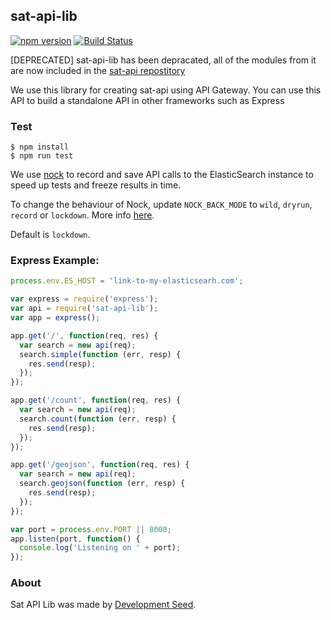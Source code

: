 ## sat-api-lib

[![npm version](https://badge.fury.io/js/sat-api-lib.svg)](http://badge.fury.io/js/sat-api-lib)
[![Build Status](https://travis-ci.org/sat-utils/sat-api-lib.svg?branch=master)](https://travis-ci.org/sat-utils/sat-api-lib)

[DEPRECATED] sat-api-lib has been depracated, all of the modules from it are now included in the [sat-api repostitory](https://github.com/sat-utils/sat-api)


We use this library for creating sat-api using API Gateway. You can use this API to build a standalone API in other frameworks such as Express

### Test

    $ npm install
    $ npm run test

We use [nock](https://github.com/node-nock/nock) to record and save API calls to the ElasticSearch instance to speed up tests and freeze results in time.

To change the behaviour of Nock, update `NOCK_BACK_MODE` to `wild`, `dryrun`, `record` or `lockdown`. More info [here](https://github.com/node-nock/nock#modes).

Default is `lockdown`.


### Express Example:

```js
process.env.ES_HOST = 'link-to-my-elasticsearh.com';

var express = require('express');
var api = require('sat-api-lib');
var app = express();

app.get('/', function(req, res) {
  var search = new api(req);
  search.simple(function (err, resp) {
    res.send(resp);
  });
});

app.get('/count', function(req, res) {
  var search = new api(req);
  search.count(function (err, resp) {
    res.send(resp);
  });
});

app.get('/geojson', function(req, res) {
  var search = new api(req);
  search.geojson(function (err, resp) {
    res.send(resp);
  });
});

var port = process.env.PORT || 8000;
app.listen(port, function() {
  console.log('Listening on ' + port);
});
```

### About
Sat API Lib was made by [Development Seed](http://developmentseed.org).
